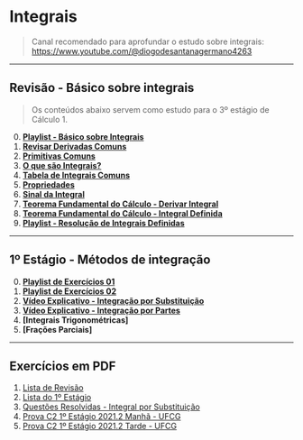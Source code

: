 # Integrais

> Canal recomendado para aprofundar o estudo sobre integrais: https://www.youtube.com/@diogodesantanagermano4263

---
## Revisão - Básico sobre integrais

> Os conteúdos abaixo servem como estudo para o 3º estágio de Cálculo 1.<br>

0. **[Playlist - Básico sobre Integrais](https://www.youtube.com/playlist?list=PLmtT_GZAQdt9FlOiqZvTdEHFmjZm4qPJR)** 
1. **[Revisar Derivadas Comuns](https://github.com/joao-pedro-angelo/AventurasPi/blob/main/imgs/DerivadasComuns.png)**
2. **[Primitivas Comuns](https://github.com/joao-pedro-angelo/AventurasPi/blob/main/imgs/PrimitivasComuns.png)**
3. **[O que são Integrais?](teoria/IntegraisIntroducao.md)**
4. **[Tabela de Integrais Comuns](https://github.com/joao-pedro-angelo/AventurasPi/blob/main/imgs/IntegraisComuns.png)**
5. **[Propriedades](teoria/PropriedadesIntegrais.md)**
6. **[Sinal da Integral](teoria/SinalDaIntegral.md)**
7. **[Teorema Fundamental do Cálculo - Derivar Integral](teoria/DerivarIntegral.md)**
8. **[Teorema Fundamental do Cálculo - Integral Definida](teoria/IntegralDefinida.md)**
9. **[Playlist - Resolução de Integrais Definidas](https://www.youtube.com/playlist?list=PLSP4PNEIJatVgEQUSTaSqp4D8I4ZQKcda)**

---
## 1º Estágio - Métodos de integração

0. **[Playlist de Exercícios 01](https://www.youtube.com/watch?v=wUspP1YBE5E&list=PLSP4PNEIJatWzWppVTkcpW-1xsIlSDGvI&pp=iAQB)**
1. **[Playlist de Exercícios 02](https://www.youtube.com/playlist?list=PLUdN13q_LrwqmIekdg8Ncqp0PsV1MyxYd)**
2. **[Vídeo Explicativo - Integração por Substituição](https://youtu.be/fHom2rFJGjg)**
3. **[Vídeo Explicativo - Integração por Partes](https://youtu.be/E3ZILV7ER54)**
4. **[Integrais Trigonométricas]**
5. **[Frações Parciais]**

---
## Exercícios em PDF

1. [Lista de Revisão](pdfs/IntegraisEx01.pdf)
2. [Lista do 1º Estágio](pdfs/Lista1.pdf)
3. [Questões Resolvidas - Integral por Substituição](pdfs/ExSubstituicaoSimples.pdf)
4. [Prova C2 1º Estágio 2021.2 Manhã - UFCG](pdfs/Prova01.1C2.pdf)
5. [Prova C2 1º Estágio 2021.2 Tarde - UFCG](pdfs/Prova01.2C2.pdf)
